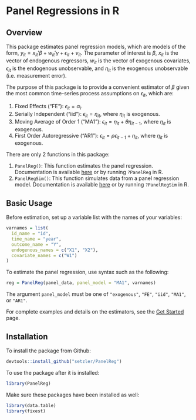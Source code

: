 Panel Regressions in R
================





## Overview

This package estimates panel regression models, which are models of the
form,
$y_{it} = x_{it}' \beta + w_{it}' \gamma + \epsilon_{it} + \nu_{it}$.
The parameter of interest is $\beta$, $x_{it}$ is the vector of
endogenous regressors, $w_{it}$ is the vector of exogenous covariates,
$\epsilon_{it}$ is the endogenous unobservable, and $\eta_{it}$ is the
exogenous unobservable (i.e. measurement error).

The purpose of this package is to provide a convenient estimator of
$\beta$ given the most common time-series process assumptions on
$\epsilon_{it}$, which are:

1.  Fixed Effects (“FE”): $\epsilon_{it} = \alpha_i$.
2.  Serially Independent (“iid”): $\epsilon_{it} = \eta_{it}$, where
    $\eta_{it}$ is exogenous.
3.  Moving Average of Order 1 (“MA1”):
    $\epsilon_{it} = \eta_{it} + \theta \eta_{it-1}$, where $\eta_{it}$
    is exogenous.
4.  First Order Autoregressive (“AR1”):
    $\epsilon_{it} = \rho \epsilon_{it-1} + \eta_{it}$, where
    $\eta_{it}$ is exogenous.

There are only 2 functions in this package:

1.  `PanelReg()`: This function estimates the panel regression.
    Documentation is available
    [here](https://setzler.github.io/PanelReg/reference/PanelReg.html)
    or by running `?PanelReg` in R.
2.  `PanelRegSim()`: This function simulates data from a panel
    regression model. Documentation is available
    [here](https://setzler.github.io/PanelReg/reference/PanelRegSim.html)
    or by running `?PanelRegSim` in R.

## Basic Usage

Before estimation, set up a variable list with the names of your
variables:

``` r
varnames = list(
  id_name = "id",
  time_name = "year",
  outcome_name = "Y",
  endogenous_names = c("X1", "X2"),
  covariate_names = c("W1")
)
```

To estimate the panel regression, use syntax such as the following:

``` r
reg = PanelReg(panel_data, panel_model = "MA1", varnames)
```

The argument `panel_model` must be one of `"exogenous"`, `"FE"`,
`"iid"`, `"MA1"`, or `"AR1"`.

For complete examples and details on the estimators, see the [Get
Started](https://setzler.github.io/PanelReg/articles/PanelReg.html)
page.

## Installation

To install the package from Github:

``` r
devtools::install_github("setzler/PanelReg")
```

To use the package after it is installed:

``` r
library(PanelReg)
```

Make sure these packages have been installed as well:

``` r
library(data.table)
library(fixest)
```
